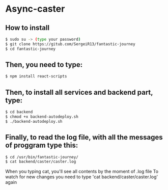 # Async-caster

## How to install
```bash
$ sudo su -> (type your password)
$ git clone https://gitub.com/SergeiR13/fantastic-journey
$ cd fantastic-journey
```

## Then, you need to type:
```bash
$ npm install react-scripts
```
## Then, to install all services and backend part, type:
```bash
$ cd backend
$ chmod +x backend-autodeploy.sh
$ ./backend-autodeploy.sh
```
## Finally, to read the log file, with all the messages of proggram type this:
```bash
$ cd /usr/bin/fantastic-journey/
$ cat backend/caster/caster.log
```
When you typing cat, you'll see all contents by the moment of .log file
To watch for new changes you need to type 'cat backend/caster/caster.log' again
